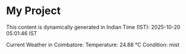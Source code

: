 # My Project

This content is dynamically generated in Indian Time (IST): 2025-10-20 05:01:46 IST


Current Weather in Coimbatore:
Temperature: 24.88 °C
Condition: mist
